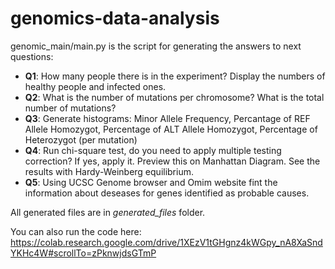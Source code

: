 # genomics-data-analysis

genomic_main/main.py is the script for generating the answers to next questions:
- **Q1**: How many people there is in the experiment? Display the numbers of healthy people and infected ones.
- **Q2**: What is the number of mutations per chromosome? What is the total number of mutations?
- **Q3**: Generate histograms: Minor Allele Frequency, Percantage of REF Allele Homozygot, Percentage of ALT Allele Homozygot, Percentage of Heterozygot (per mutation)
- **Q4**: Run chi-square test, do you need to apply multiple testing correction? If yes, apply it. Preview this on Manhattan Diagram. See the results with Hardy-Weinberg equilibrium.
- **Q5**: Using UCSC Genome browser and Omim website fint the information about deseases for genes identified as probable causes.

All generated files are in *generated_files* folder.

You can also run the code here: https://colab.research.google.com/drive/1XEzV1tGHgnz4kWGpy_nA8XaSndYKHc4W#scrollTo=zPknwjdsGTmP
